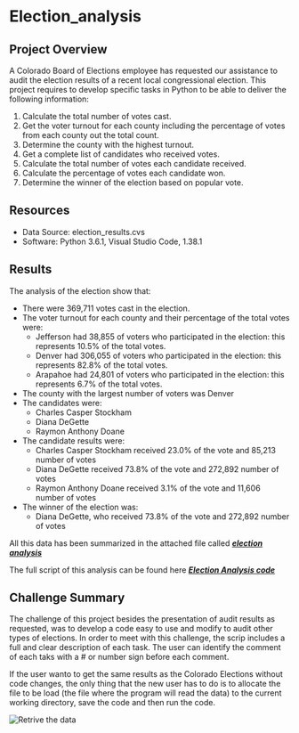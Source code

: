 # Election_analysis

## Project Overview
A Colorado Board of Elections employee has requested our assistance to audit the election results of a recent local congressional election. This project requires to develop specific tasks in Python to be able to deliver the following information:

1. Calculate the total number of votes cast.
2. Get the voter turnout for each county including the percentage of votes from each county out the total count.
3. Determine the county with the highest turnout.
4. Get a complete list of candidates who received votes.
5. Calculate the total number of votes each candidate received.
6. Calculate the percentage of votes each candidate won.
7. Determine the winner of the election based on popular vote.

## Resources
- Data Source: election_results.cvs
- Software: Python 3.6.1, Visual Studio Code, 1.38.1

## Results 
The analysis of the election show that:
- There were 369,711 votes cast in the election.
- The voter turnout for each county and their percentage of the total votes were:
    - Jefferson had 38,855 of voters who participated in the election: this represents 10.5% of the total votes.
    - Denver had 306,055 of voters who participated in the election: this represents 82.8% of the total votes. 
    - Arapahoe had 24,801 of voters who participated in the election: this represents 6.7% of the total votes.
- The county with the largest number of voters was Denver
- The candidates were:
    - Charles Casper Stockham
    - Diana DeGette
    - Raymon Anthony Doane
- The candidate results were:
    - Charles Casper Stockham received 23.0%  of the vote and 85,213 number of votes
    - Diana DeGette received 73.8% of the vote and 272,892 number of votes
    - Raymon Anthony Doane received 3.1% of the vote and 11,606 number of votes
- The winner of the election was:
    - Diana DeGette, who received 73.8% of the vote and 272,892 number of votes
    
 All this data has been summarized in the attached file called [***election analysis***](https://github.com/AAGA85/Election_analysis/blob/7769c16d94b39fac422425c1e0c8ba11dabd59bd/analysis/election_analysis.txt)
 
 The full script of this analysis can be found here [***Election Analysis code***](https://github.com/AAGA85/Election_analysis/blob/7769c16d94b39fac422425c1e0c8ba11dabd59bd/PyPoll_Challenge.py)
 

## Challenge Summary

The challenge of this project  besides the presentation of audit results as requested, was to develop a code easy to use and modify to audit other types of elections. In order to meet with this challenge, the scrip includes a full and clear description of each task. The user can identify the comment of each taks with a # or number sign before each comment.

If the user wanto to get the same results as the Colorado Elections without code changes, the only thing that the new user has to do is to allocate the file to be load (the file where the program will read the data) to the current working directory, save the code and then run the code.

![Retrive the data](https://user-images.githubusercontent.com/106939511/176815532-c33256bd-de73-45f3-b06f-9c0aaef6f8af.png)


